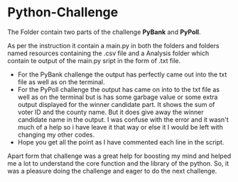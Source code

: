 # Python-Challenge

The Folder contain two parts of the challenge **PyBank** and **PyPoll**.

As per the instruction it contain a main.py in both the folders and folders named resources containing the .csv file and a Analysis folder which contain te output of the main.py sript in the form of .txt file.

* For the PyBank challenge the output has perfectly came out into the txt file as well as on the terminal.
* For the PyPoll challenge the output has came on into to the txt file as well as on the terminal but is has some garbage value or some extra output displayed for the winner candidate part. It shows the sum of voter ID and the county name. But it does give away the winner candidate name in the output. I was confuse with the error and it wasn't much of a help so i have leave it that way or else it I would be left with changing my other codes.
* Hope you get all the point as  I have commented each line  in the script.

Apart form that challenge was a great help for boosting my mind and helped me a lot to understand the core function and the library of the python. So, it was a pleasure doing the challenge and eager to do the next challenge.
